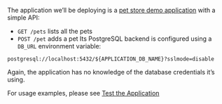 
The application we’ll be deploying is a [pet store demo application](https://github.com/conjurdemos/pet-store-demo) with a simple API:

- `GET /pets` lists all the pets
- `POST /pet` adds a pet
Its PostgreSQL backend is configured using a `DB_URL` environment variable:

```
postgresql://localhost:5432/${APPLICATION_DB_NAME}?sslmode=disable
```

Again, the application has no knowledge of the database credentials it’s using.

For usage examples, please see [Test the Application](https://secretless.io/tutorials/kubernetes/app-dev.html#test-the-application
)
